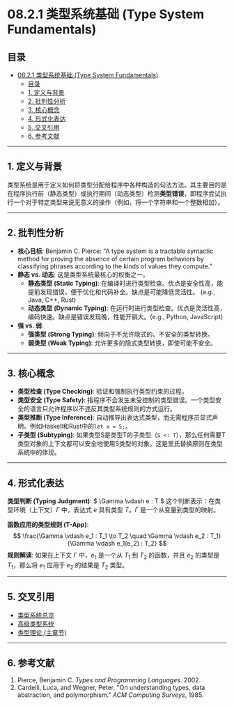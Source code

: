 # 08.2.1 类型系统基础 (Type System Fundamentals)

## 目录

- [08.2.1 类型系统基础 (Type System Fundamentals)](#0821-类型系统基础-type-system-fundamentals)
  - [目录](#目录)
  - [1. 定义与背景](#1-定义与背景)
  - [2. 批判性分析](#2-批判性分析)
  - [3. 核心概念](#3-核心概念)
  - [4. 形式化表达](#4-形式化表达)
  - [5. 交叉引用](#5-交叉引用)
  - [6. 参考文献](#6-参考文献)

---

## 1. 定义与背景

类型系统是用于定义如何将类型分配给程序中各种构造的句法方法。其主要目的是在程序执行前（静态类型）或执行期间（动态类型）检测**类型错误**，即程序尝试执行一个对于特定类型来说无意义的操作（例如，将一个字符串和一个整数相加）。

---

## 2. 批判性分析

- **核心目标**: Benjamin C. Pierce: "A type system is a tractable syntactic method for proving the absence of certain program behaviors by classifying phrases according to the kinds of values they compute."
- **静态 vs. 动态**: 这是类型系统最核心的权衡之一。
  - **静态类型 (Static Typing)**: 在编译时进行类型检查。优点是安全性高，能提前发现错误，便于优化和代码补全。缺点是可能降低灵活性。 (e.g., Java, C++, Rust)
  - **动态类型 (Dynamic Typing)**: 在运行时进行类型检查。优点是灵活性高，编码快速。缺点是错误发现晚，性能开销大。(e.g., Python, JavaScript)
- **强 vs. 弱**:
  - **强类型 (Strong Typing)**: 倾向于不允许隐式的、不安全的类型转换。
  - **弱类型 (Weak Typing)**: 允许更多的隐式类型转换，即使可能不安全。

---

## 3. 核心概念

- **类型检查 (Type Checking)**: 验证和强制执行类型约束的过程。
- **类型安全 (Type Safety)**: 指程序不会发生未受控制的类型错误。一个类型安全的语言只允许程序以不违反其类型系统规则的方式运行。
- **类型推断 (Type Inference)**: 自动推导出表达式类型，而无需程序员显式声明。例如Haskell和Rust中的`let x = 5;`。
- **子类型 (Subtyping)**: 如果类型S是类型T的子类型（`S <: T`），那么任何需要T类型对象的上下文都可以安全地使用S类型的对象。这是里氏替换原则在类型系统中的体现。

---

## 4. 形式化表达

**类型判断 (Typing Judgment)**:
$ \Gamma \vdash e : T $
这个判断表示：在类型环境（上下文）$\Gamma$ 中，表达式 $e$ 具有类型 $T$。$\Gamma$ 是一个从变量到类型的映射。

**函数应用的类型规则 (T-App)**:
$$
\frac{\Gamma \vdash e_1 : T_1 \to T_2 \quad \Gamma \vdash e_2 : T_1}{\Gamma \vdash e_1(e_2) : T_2}
$$
**规则解读**: 如果在上下文 $\Gamma$ 中，$e_1$ 是一个从 $T_1$ 到 $T_2$ 的函数，并且 $e_2$ 的类型是 $T_1$，那么将 $e_1$ 应用于 $e_2$ 的结果是 $T_2$ 类型。

---

## 5. 交叉引用

- [类型系统总览](./README.md)
- [高级类型系统](./08.2.2_Advanced_Type_Systems.md)
- [类型理论 (主章节)](../../04_Type_Theory/README.md)

---

## 6. 参考文献

1. Pierce, Benjamin C. *Types and Programming Languages*. 2002.
2. Cardelli, Luca, and Wegner, Peter. "On understanding types, data abstraction, and polymorphism." *ACM Computing Surveys*, 1985.
